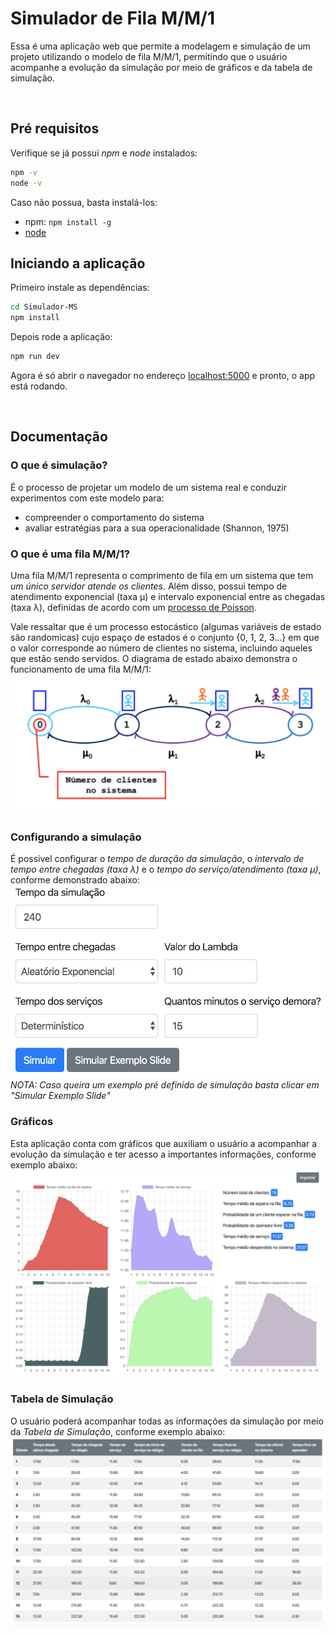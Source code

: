 # Simulador de Fila M/M/1

Essa é uma aplicação web que permite a modelagem e simulação de um projeto utilizando o modelo de fila M/M/1, permitindo que o usuário acompanhe a evolução da simulação por meio de gráficos e da tabela de simulação.

<br>

## Pré requisitos
Verifique se já possui *npm* e *node* instalados:
```bash
npm -v
node -v
```

Caso não possua, basta instalá-los:
- npm: `npm install -g`
- [node](https://nodejs.org/en/download/)


## Iniciando a aplicação

Primeiro instale as dependências:
```bash
cd Simulador-MS
npm install
```

Depois rode a aplicação:

```bash
npm run dev
```

Agora é só abrir o navegador no endereço [localhost:5000](http://localhost:5000) e pronto, o app está rodando.

<br>

## Documentação

### O que é simulação?
É o processo de projetar um modelo de um sistema real e conduzir experimentos com este modelo para: 
- compreender o comportamento do sistema
- avaliar estratégias para a sua operacionalidade
(Shannon, 1975)

### O que é uma fila M/M/1?
Uma fila M/M/1 representa o comprimento de fila em um sistema que tem *um único servidor atende os clientes*. Além disso, possui tempo de atendimento exponencial (taxa µ) e intervalo exponencial entre as chegadas (taxa λ), definidas de acordo com um [processo de Poisson](https://pt.wikipedia.org/wiki/Processo_de_Poisson).

Vale ressaltar que é um processo estocástico (algumas variáveis de estado são randomicas) cujo espaço de estados é o conjunto {0, 1, 2, 3...} em que o valor corresponde ao número de clientes no sistema, incluindo aqueles que estão sendo servidos.
O diagrama de estado abaixo demonstra o funcionamento de uma fila M/M/1:
<br>
![Fila M/M/1](images/MM1.png)

### Configurando a simulação
É possivel configurar o *tempo de duração da simulação*, o *intervalo de tempo entre chegadas (taxa λ)* e o *tempo do serviço/atendimento (taxa µ)*, conforme demonstrado abaixo:
<br>
![Exemplo de configuração](images/configuracao.png)
*NOTA: Caso queira um exemplo pré definido de simulação basta clicar em "Simular Exemplo Slide"*

### Gráficos
Esta aplicação conta com gráficos que auxiliam o usuário a acompanhar a evolução da simulação e ter acesso a importantes informações, conforme exemplo abaixo:
<br>
![Gráficos da simulação](images/graficos.png)

### Tabela de Simulação
O usuário poderá acompanhar todas as informações da simulação por meio da *Tabela de Simulação*, conforme exemplo abaixo:
<br>
![Tabela de Simulação](images/tabela.png)

